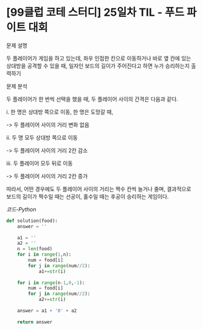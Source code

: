 
# [99클럽 코테 스터디] 25일차 TIL - 푸드 파이트 대회


문제 설명

두 플레이어가 게임을 하고 있는데, 좌우 인접한 칸으로 이동하거나 바로 옆 칸에 있는 상대방을 공격할 수 있을 때, 일자인 보드의 길이가 주어진다고 하면 누가 승리하는지 출력하기

문제 분석

두 플레이어가 한 번씩 선택을 했을 때, 두 플레이어 사이의 간격은 다음과 같다.

i. 한 명은 상대방 쪽으로 이동, 한 명은 도망갈 때,

-> 두 플레이어 사이의 거리 변화 없음

ii. 두 명 모두 상대방 쪽으로 이동

-> 두 플레이어 사이의 거리 2칸 감소

iii. 두 플레이어 모두 뒤로 이동

-> 두 플레이어 사이의 거리 2칸 증가

따라서, 어떤 경우에도 두 플레이어 사이의 거리는 짝수 칸씩 늘거나 줄며, 결과적으로 보드의 길이가 짝수일 때는 선공이, 홀수일 때는 후공이 승리하는 게임이다.

*코드-Python*

```Python
def solution(food):
    answer = ''
    
    a1 = ''
    a2 = ''
    n = len(food)
    for i in range(1,n):
        num = food[i]
        for j in range(num//2):
            a1+=str(i)
    
    for i in range(n-1,0,-1):
        num = food[i]
        for j in range(num//2):
            a2+=str(i)
    
    answer = a1 + '0' + a2
    
    return answer
            
```
